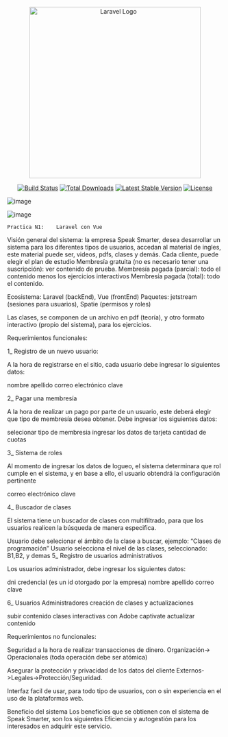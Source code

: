 <p align="center"><a href="https://laravel.com" target="_blank"><img src="https://raw.githubusercontent.com/laravel/art/master/logo-lockup/5%20SVG/2%20CMYK/1%20Full%20Color/laravel-logolockup-cmyk-red.svg" width="400" alt="Laravel Logo"></a></p>

<p align="center">
<a href="https://github.com/laravel/framework/actions"><img src="https://github.com/laravel/framework/workflows/tests/badge.svg" alt="Build Status"></a>
<a href="https://packagist.org/packages/laravel/framework"><img src="https://img.shields.io/packagist/dt/laravel/framework" alt="Total Downloads"></a>
<a href="https://packagist.org/packages/laravel/framework"><img src="https://img.shields.io/packagist/v/laravel/framework" alt="Latest Stable Version"></a>
<a href="https://packagist.org/packages/laravel/framework"><img src="https://img.shields.io/packagist/l/laravel/framework" alt="License"></a>
</p>

![image](https://github.com/juanlti/SpeaksMarter/assets/47389717/5786844a-2097-4077-8b43-e3d4eeedc5b3)

![image](https://github.com/juanlti/SpeaksMarter/assets/47389717/75c073fd-b6d6-471f-be47-7f7b3b3ac40d)



	Practica N1:    Laravel con Vue


Visión general del sistema: 
la empresa Speak Smarter, desea desarrollar un sistema para los diferentes tipos de usuarios, accedan al material de ingles, este material puede ser, videos, pdfs, clases y demás. Cada cliente, puede elegir el plan de estudio
Membresía gratuita (no es necesario tener una suscripción): ver contenido de prueba.
Membresía pagada (parcial): todo el contenido menos los ejercicios interactivos
Membresía pagada (total): todo el contenido.

Ecosistema: Laravel (backEnd), Vue (frontEnd)
Paquetes: jetstream (sesiones para usuarios), Spatie  (permisos y roles) 


Las clases, se componen de un archivo en pdf  (teoría), y otro formato interactivo (propio del sistema), para los ejercicios.


Requerimientos funcionales:

1_ Registro de un nuevo usuario:

A la hora de registrarse en el sitio, cada usuario debe ingresar lo siguientes datos:

nombre
apellido
correo electrónico
clave


2_ Pagar una membresía

A la hora de realizar un pago por parte de un usuario, este deberá elegir que tipo de membresía desea obtener. Debe ingresar los siguientes datos:

selecionar tipo de membresia
 ingresar los datos de tarjeta
cantidad de cuotas

3_ Sistema de roles

Al momento de ingresar los datos de logueo, el sistema determinara que rol cumple en el sistema, y en base a ello, el usuario  obtendrá la configuración pertinente 

correo electrónico
clave

4_ Buscador  de clases

El sistema tiene un buscador de clases con multifiltrado, para que los usuarios realicen la búsqueda de manera especifica.

Usuario debe selecionar el ámbito de la clase a buscar, ejemplo: “Clases de programación”
Usuario selecciona el nivel de las clases, seleccionado: B1,B2, y demas
5_ Registro de usuarios administrativos

Los usuarios administrador, debe ingresar los siguientes datos:

dni
credencial (es un id otorgado por la empresa)
nombre
apellido
correo
clave

6_ Usuarios Administradores creación de clases y actualizaciones

subir contenido
clases interactivas con Adobe captivate
actualizar contenido



Requerimientos no funcionales:

Seguridad a la hora de realizar transacciones de dinero.
 Organización-> Operacionales (toda operación debe ser atómica)

Asegurar la protección y privacidad de los datos del cliente
 Externos->Legales->Protección/Seguridad.

Interfaz facil de usar, para todo tipo de usuarios, con o sin experiencia en el uso de la plataformas web.

Beneficio del sistema
	Los beneficios que se obtienen con el sistema de Speak Smarter, son los siguientes
Eficiencia y autogestión para los interesados en adquirir este servicio.



